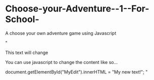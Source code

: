 Choose-your-Adventure--1--For-School-
=====================================

A choose your own adventure game using Javascript




"<div id="MyEdit">
    This text will change
</div>
You can use javascript to change the content like so...

document.getElementById("MyEdit").innerHTML = "My new text!";​
"
